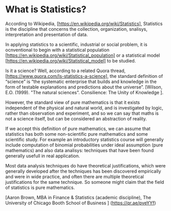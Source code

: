 # What is Statistics?
According to Wikipedia, [https://en.wikipedia.org/wiki/Statistics], Statistics is the discipline that concerns the collection, organization, snalisys, interpretation and presentation of data.

In applying statistics to a scientific, industrial or social problem, it is ocnventional to begin with a statistical population [https://en.wikipedia.org/wiki/Statistical_population] or a statistical model [https://en.wikipedia.org/wiki/Statistical_model] to be studied. 

Is it a science? 
Well, according to a related Quora thread, [https://www.quora.com/Is-statistics-a-science], the standard definition of “science” is “the systematic enterprise that builds and knowledge in the form of testable explanations and predictions about the universe”. [Wilson, E.O. (1999). "The natural sciences". Consilience: The Unity of Knowledge ].

However, the standard view of pure mathematics is that it exists independent of the physical and natural world, and is investigated by logic, rather than observation and experiment, and so we can say that maths is not a science itself, but can be considered an abstraction of reality. 

If we accept this definition of pure mathematics, we can assume that statistics has both some non-scientific pure mathematics and some scientific study. 
For example an introductory statistics course will generally include computation of binomial probabilities under ideal assumption (pure mathematics) and also data analisys: techniques that have been found generally usefull in real application. 

Most data analysis techniques do have theoretical justifications, which were generally developed after the techniques has been discovered empirically and were in wide practice, and often there are multiple theoretical justifications for the same technique. So someone might claim that the field of statistics is pure mathematics. 

[Aaron Brown, MBA in Finance & Statistics (academic discipline), The University of Chicago Booth School of Business ] (https://qr.ae/pveYYf) 

